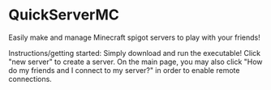 # QuickServerMC
Easily make and manage Minecraft spigot servers to play with your friends!


Instructions/getting started:
  Simply download and run the executable! Click "new server" to create a server.
  On the main page, you may also click "How do my friends and I connect to my server?" in order to enable remote connections.
